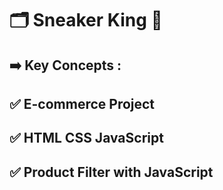 # 🗂️ Sneaker King 👟 
## ➡️ Key Concepts :
## ✅ E-commerce Project
## ✅ HTML CSS JavaScript
## ✅ Product Filter with JavaScript
